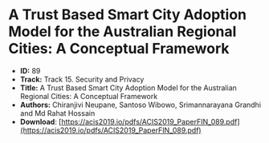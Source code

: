 # A Trust Based Smart City Adoption Model for the Australian Regional Cities: A Conceptual Framework

- **ID:** 89
- **Track:** Track 15. Security and Privacy
- **Title:** A Trust Based Smart City Adoption Model for the Australian Regional Cities: A Conceptual Framework
- **Authors:** Chiranjivi Neupane, Santoso Wibowo, Srimannarayana Grandhi and Md Rahat Hossain
- **Download**: [https://acis2019.io/pdfs/ACIS2019_PaperFIN_089.pdf](https://acis2019.io/pdfs/ACIS2019_PaperFIN_089.pdf)